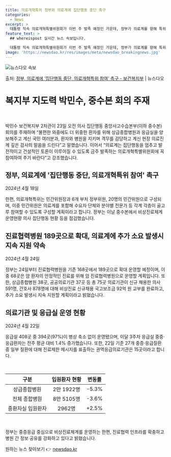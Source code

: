 ```yaml
---
title: 의료개혁특위 정부와 의료계에 집단행동 중단 촉구
categories:
  - News
excerpt: >
  대통령 직속 의료개혁특별위원회가 이번 주 발족 예정인 가운데, 정부가 의료계를 향해 특위에 참여해 줄 것을 …
feature_text: >
  ## whereispost 실시간 뉴스 속보입니다.

  대통령 직속 의료개혁특별위원회가 이번 주 발족 예정인 가운데, 정부가 의료계를 향해 특위에 참여해 줄 것을 …
image: 'https://newsdao.kr/res/images/meta/newsdao_breakingnews.jpg'
---
```


![뉴스다오 속보](https://newsdao.kr/res/images/meta/newsdao_breakingnews.jpg)

<p>출처: <a href="https://newsdao.kr/3651" rel="dofollow">정부, 의료계에 ‘집단행동 중단, 의료개혁특위 참여’ 촉구 - 보건복지부</a> | 뉴스다오</p>

<h1>복지부 지도력 박민수, 중수본 회의 주재</h1>
<p data-ke-size="size16">&nbsp;</p>
박민수 보건복지부 2차관이 23일 오전 의사 집단행동 중앙사고수습본부(이하 중수본) 회의를 주재하며 “불편한 와중에도 더 위중한 환자를 위해 상급종합병원과 응급실을 양보해주고 계신 국민 여러분과, 환자와 병원을 지키며 격무를 감당하고 계신 현장 의료진께 깊은 감사의 말씀을 드린다”고 말했습니다.  이어서 “의료계는 집단행동을 멈추고 발전적이고 건설적인 토론이 이루어질 수 있도록 금주 발족하는 의료개혁특별위원회에 꼭 참여하여 주기 바란다”고 강조했습니다.

<h2 data-ke-size="size26">정부, 의료계에 '집단행동 중단, 의료개혁특위 참여' 촉구</h2>
<p data-ke-size="size16">2024년 4월 18일</p>
한편, 의료개혁특위는 민간위원장과 6개 부처 정부위원, 20명의 민간위원으로 구성되며, 이중 민간위원은 의료계를 포함해 수요자 단체와 분야별 전문가 등 각계 각층이 골고루 참여할 수 있도록 구성할 계획이라고 합니다. 정부는 이날 중수본에서 비상진료체계 운영현황 의사 집단행동 현황 등을 점검했습니다.

<h2 data-ke-size="size26">진료협력병원 189곳으로 확대, 의료계에 추가 소요 발생시 지속 지원 약속</h2>
<p data-ke-size="size16">2024년 4월 24일</p>
정부는 24일부터 진료협력병원을 기존 168곳에서 189곳으로 확대 운영할 예정이며, 이 중 68곳은 암 환자의 안정적인 진료를 위해 암 진료협력병원으로 운영할 계획입니다. 또한, 상급종합병원 38곳, 공공의료기관 37곳 등 총 75곳 의료기관이 신규 채용한 의사 591명, 간호사 878명에 대해 비상진료 신규채용 국고보조금 92억 원 교부를 완료하고, 추가 소요 발생시 지속 지원할 계획이라고 밝혔습니다.

<h2 data-ke-size="size26">의료기관 및 응급실 운영 현황</h2>
<p data-ke-size="size16">2024년 4월 22일</p>
응급실 408곳 중 394곳(97%)이 병상 축소 없이 운영됐으며, 이달 3주차 응급실 중증·응급환자는 전주 평균 대비 1.4% 증가했습니다. 또한, 22일 기준 27개 중증·응급질환 중 일부 질환에 대해 진료제한 메시지를 표출하는 권역응급의료기관은 15곳이라고 합니다.

<p data-ke-size="size16">&nbsp;</p>

<table>
	<thead>
		<tr>
			<th style="text-align: center;">구분</th>
			<th style="text-align: center;">입원환자 현황</th>
			<th style="text-align: center;">변동률</th>
		</tr>
	</thead>
	<tbody>
		<tr>
			<td style="text-align: center;">상급종합병원</td>
			<td style="text-align: center;">2만 1922명</td>
			<td style="text-align: center;">-5.3%</td>
		</tr>
		<tr>
			<td style="text-align: center;">전체 종합병원</td>
			<td style="text-align: center;">8만 5105명</td>
			<td style="text-align: center;">-3.6%</td>
		</tr>
		<tr>
			<td style="text-align: center;">중환자실 입원환자</td>
			<td style="text-align: center;">2962명</td>
			<td style="text-align: center;">+2.5%</td>
		</tr>
	</tbody>
</table>

<p data-ke-size="size16">&nbsp;</p>
정부는 중증응급 중심으로 비상진료체계를 운영하는 한편, 진료협력 인프라를 확충하고 병원 간 정보 공유를 강화하고 있다고 밝혔습니다. 
 

원하는 뉴스 찾아보기 👉 <a href="https://newsdao.kr" rel="dofollow">newsdao.kr</a>


